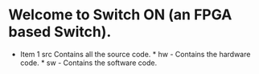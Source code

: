 # Welcome to Switch ON (an FPGA based Switch).
* Item 1 src Contains all the source code.
        * hw - Contains the hardware code.
        * sw - Contains the software code.


